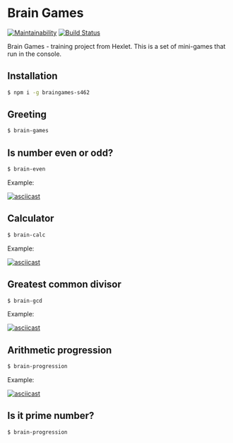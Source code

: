 # Brain Games

[![Maintainability](https://api.codeclimate.com/v1/badges/8fcda763ad8b57059c76/maintainability)](https://codeclimate.com/github/GeorgeGUS/project-lvl1-s462/maintainability)
[![Build Status](https://travis-ci.com/GeorgeGUS/project-lvl1-s462.svg?branch=master)](https://travis-ci.com/GeorgeGUS/project-lvl1-s462)

Brain Games - training project from Hexlet. This is a set of mini-games that run in the console.

## Installation

```sh
$ npm i -g braingames-s462
```

## Greeting

```sh
$ brain-games
```

## Is number even or odd?

```sh
$ brain-even
```

Example:

[![asciicast](https://asciinema.org/a/7ZUoQzWJaZHzcqNT38YZIaQqx.svg)](https://asciinema.org/a/7ZUoQzWJaZHzcqNT38YZIaQqx?t=4)

## Calculator

```sh
$ brain-calc
```
Example:

[![asciicast](https://asciinema.org/a/gh1bhQkyG6OW7RRUAwIyRYMWZ.svg)](https://asciinema.org/a/gh1bhQkyG6OW7RRUAwIyRYMWZ?t=4)

## Greatest common divisor

```sh
$ brain-gcd
```
Example:

[![asciicast](https://asciinema.org/a/B3GjsqTKHRZKCQwmDa9tbAV36.svg)](https://asciinema.org/a/B3GjsqTKHRZKCQwmDa9tbAV36?t=7)

## Arithmetic progression

```sh
$ brain-progression
```
Example:

[![asciicast](https://asciinema.org/a/43tRNKaYZrt7xYt2TGOnuRE3X.svg)](https://asciinema.org/a/43tRNKaYZrt7xYt2TGOnuRE3X?t=5)

## Is it prime number?

```sh
$ brain-progression
```